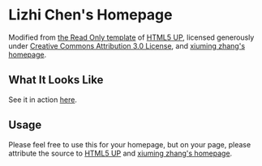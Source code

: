 # Lizhi Chen's Homepage

Modified from [the Read Only template](https://html5up.net/read-only) of
[HTML5 UP](https://html5up.net/), licensed generously under
[Creative Commons Attribution 3.0 License](https://creativecommons.org/licenses/by/3.0/),
and [xiuming zhang's homepage](http://people.csail.mit.edu/xiuming/).


## What It Looks Like

See it in action [here](https://chanliz.github.io/).


## Usage

Please feel free to use this for your homepage, but on your page, please
attribute the source to [HTML5 UP](https://html5up.net/) and
[xiuming zhang's homepage](http://people.csail.mit.edu/xiuming/).

